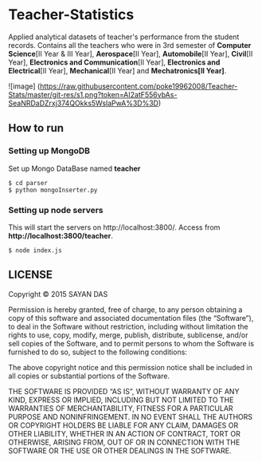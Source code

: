 # Teacher-Statistics
Applied analytical datasets of teacher's performance from the student records. Contains all the teachers who were in 3rd semester of **Computer Science**[II Year & III Year], **Aerospace**[II Year], **Automobile**[II Year], **Civil**[II Year], **Electronics and Communication**[II Year], **Electronics and Electrical**[II Year], **Mechanical**[II Year] and **Mechatronics[II Year]**.

![image] (https://raw.githubusercontent.com/poke19962008/Teacher-Stats/master/git-res/s1.png?token=AI2atF556vbAs-SeaNRDaDZrxj374QOkks5WslaPwA%3D%3D)

## How to run

### Setting up MongoDB

Set up Mongo DataBase named **teacher**

```
$ cd parser
$ python mongoInserter.py
```

### Setting up node servers

This will start the servers on http://localhost:3800/. Access from **http://localhost:3800/teacher**.

```
$ node index.js
```

## LICENSE

Copyright © 2015 SAYAN DAS

Permission is hereby granted, free of charge, to any person obtaining a copy of this software and associated documentation files (the “Software”), to deal in the Software without restriction, including without limitation the rights to use, copy, modify, merge, publish, distribute, sublicense, and/or sell copies of the Software, and to permit persons to whom the Software is furnished to do so, subject to the following conditions:

The above copyright notice and this permission notice shall be included in all copies or substantial portions of the Software.

THE SOFTWARE IS PROVIDED “AS IS”, WITHOUT WARRANTY OF ANY KIND, EXPRESS OR IMPLIED, INCLUDING BUT NOT LIMITED TO THE WARRANTIES OF MERCHANTABILITY, FITNESS FOR A PARTICULAR PURPOSE AND NONINFRINGEMENT. IN NO EVENT SHALL THE AUTHORS OR COPYRIGHT HOLDERS BE LIABLE FOR ANY CLAIM, DAMAGES OR OTHER LIABILITY, WHETHER IN AN ACTION OF CONTRACT, TORT OR OTHERWISE, ARISING FROM, OUT OF OR IN CONNECTION WITH THE SOFTWARE OR THE USE OR OTHER DEALINGS IN THE SOFTWARE. 

